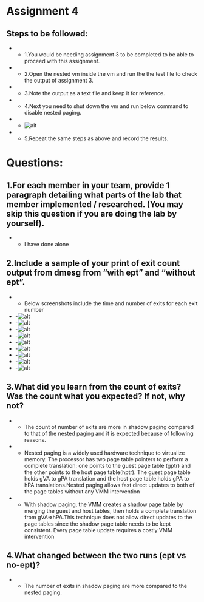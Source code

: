 # Assignment 4
## Steps to be followed:
- - 1.You would be needing assignment 3 to be completed to be able to proceed with this assignment.
- - 2.Open the nested vm inside the vm and run the the test file to check the output of assignment 3.
- - 3.Note the output as a text file and keep it for reference.
- - 4.Next you need to shut down the vm and run below command to disable nested paging.
- - ![alt](https://github.com/vamshidhar199/CMPE_283_Assignment/blob/master/Assignment4/assignment4.jpeg)
- - 5.Repeat the same steps as above and record the results.

# Questions:
## 1.For each member in your team, provide 1 paragraph detailing what parts of the lab that member implemented / researched. (You may skip this question if you are doing the lab by yourself).
- - I have done alone
## 2.Include a sample of your print of exit count output from dmesg from “with ept” and “without ept”.
- - Below screenshots include the time and number of exits for each exit number
- -![alt](https://github.com/vamshidhar199/CMPE_283_Assignment/blob/master/Assignment4/a1.jpg)
- -![alt](https://github.com/vamshidhar199/CMPE_283_Assignment/blob/master/Assignment4/a2.jpg)
- -![alt](https://github.com/vamshidhar199/CMPE_283_Assignment/blob/master/Assignment4/a3.jpg)
- -![alt](https://github.com/vamshidhar199/CMPE_283_Assignment/blob/master/Assignment4/aa1.jpg)
- -![alt](https://github.com/vamshidhar199/CMPE_283_Assignment/blob/master/Assignment4/aa2.jpg)
- -![alt](https://github.com/vamshidhar199/CMPE_283_Assignment/blob/master/Assignment4/aa3.jpg)
- -![alt](https://github.com/vamshidhar199/CMPE_283_Assignment/blob/master/Assignment4/aa4.jpg)
- -![alt](https://github.com/vamshidhar199/CMPE_283_Assignment/blob/master/Assignment4/aa5.jpg)
- -![alt](https://github.com/vamshidhar199/CMPE_283_Assignment/blob/master/Assignment4/aa6.jpg)

## 3.What did you learn from the count of exits? Was the count what you expected? If not, why not?
- - The count of number of exits are more in shadow paging compared to that of the nested paging and it is expected because of following reasons.
- - Nested paging is a widely used hardware technique to virtualize memory. The processor has two page table pointers to perform a complete translation: one points to the guest page table (gptr) and the other points to the host page table(hptr). The guest page table holds gVA to gPA translation and the host page table holds gPA to hPA translations.Nested paging allows fast direct updates to both of the page tables without any VMM intervention
- - With shadow paging, the VMM creates a shadow page table by merging the guest and host tables, then holds a complete translation from gVA⇒hPA.This technique does not allow direct updates to the page tables since the shadow page table needs to be kept consistent. Every page table update requires a costly VMM intervention

## 4.What changed between the two runs (ept vs no-ept)?
- - The number of exits in shadow paging are more compared to the nested paging.
